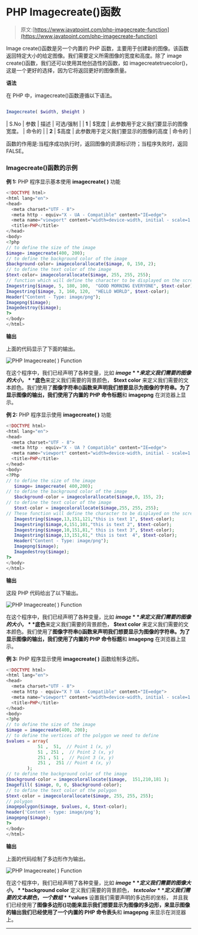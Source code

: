 # PHP Imagecreate()函数

> 原文:[https://www.javatpoint.com/php-imagecreate-function](https://www.javatpoint.com/php-imagecreate-function)

Image create()函数是另一个内置的 PHP 函数，主要用于创建新的图像。该函数返回特定大小的给定图像。我们需要定义所需图像的宽度和高度。除了 image create()函数，我们还可以使用其他创造性的函数，如 imagecreatetruecolor()，这是一个更好的选择，因为它将返回更好的图像质量。

**语法**

在 PHP 中，imagecreate()函数遵循以下语法。

```php

Imagecreate( $width, $height )

```

| S.No | 参数 | 描述 | 可选/强制 |
| **1** | $宽度 | 此参数用于定义我们要显示的图像宽度。 | 命令的 |
| **2** | $高度 | 此参数用于定义我们要显示的图像的高度 | 命令的 |

函数的作用是:当程序成功执行时，返回图像的资源标识符；当程序失败时，返回 FALSE。

### Imagecreate()函数的示例

**例 1:** PHP 程序显示基本使用 **imagecreate( )** 功能

```php
<!DOCTYPE html>
<html lang="en">
<head>
  <meta charset="UTF - 8">
  <meta http - equiv="X - UA - Compatible" content="IE=edge">
  <meta name="viewport" content="width=device-width, initial - scale=1.0">
  <title>PHP</title>
</head>
<body>
<?php	
// to define the size of the image
$image= imagecreate(400, 200); 
// to define the background color of the image
$background-color= imagecolorallocate($image, 0, 150, 2); 
// to define the text color of the image
$text-color= imagecolorallocate($image, 255, 255, 255);  
// function which will define the character to be displayed on the screen
Imagestring($image, 5, 180, 100,  "GOOD MORNING EVERYONE", $text-color);
Imagestring($image, 3, 160, 120,  "HELLO WORLD", $text-color);
Header("Content - Type: image/png");
Imagepng($image);
Imagedestroy($image); 
?>
</body>
</html>

```

**输出**

上面的代码显示了下面的输出。

![PHP Imagecreate( ) Function](img/8a4e9db1319decbd68b71ce1455e7765.png)

在这个程序中，我们已经声明了各种变量，比如 **$image** 来定义我们需要的图像的大小，**$底色**来定义我们需要的背景颜色， **$text color** 来定义我们需要的文本颜色。我们使用了**图像字符串()**函数来声明我们想要显示为图像的字符串。为了显示图像的输出，我们使用了内置的 PHP 命令**标题**和 **imagepng** 在浏览器上显示。

**例 2:** PHP 程序显示使用 **imagecreate( )** 功能

```php
<!DOCTYPE html>
<html lang="en">
<head>
  <meta charset="UTF - 8">
  <meta http - equiv="X - UA ? Compatible" content="IE=edge">
  <meta name="viewport" content="width=device-width, initial - scale=1.0">
  <title>PHP</title>
</head>
<body>
<?Php
// to define the size of the image
   $image= imagecreate( 400,200);
// to define the background color of the image
   $background-color = imagecolorallocate($image,0, 155, 2);
// to define the text color of the image
   $text-color = imagecolorallocate($image,255, 255, 255);
// These function will define the character to be displayed on the screen
   Imagestring($image,13,151,121,"this is text 1", $text-color);
   Imagestring($image,4,151,101,"this is text 2", $text-color);
   Imagestring($image,10,151,81," this is text 3", $text-color);
   Imagestring($image,13,151,61," this is text  4", $text-color);
   Header("Content - Type: image/png");
   Imagepng($image);
   Imagedestroy($image);
?>
</body>
</html>

```

**输出**

这段 PHP 代码给出了以下输出。

![PHP Imagecreate( ) Function](img/4a29f97068d38b50d0c2432cc813a793.png)

在这个程序中，我们已经声明了各种变量，比如 **$image** 来定义我们需要的图像的大小，**$底色**来定义我们需要的背景颜色， **$text color** 来定义我们需要的文本颜色。我们使用了**图像字符串()**函数来声明我们想要显示为图像的字符串。为了显示图像的输出，我们使用了内置的 PHP 命令**标题**和 **imagepng** 在浏览器上显示。

**例 3:** PHP 程序显示使用 **imagecreate( )** 函数绘制多边形。

```php
<!DOCTYPE html>
<html lang="en">
<head>
  <meta charset="UTF - 8">
  <meta http - equiv="X ? UA - Compatible" content="IE=edge">
  <meta name="viewport" content="width=device-width, initial - scale=1.0">
  <title>PHP</title>
</head>
<body>
<?php 
// to define the size of the image
$image = imagecreate(400, 200);
// to define the vertices of the polygon we need to define
$values = array(
            51 ,  51,  // Point 1 (x, y)
            51 , 251 ,  // Point 2 (x, y)
            251 , 51 ,  // Point 3 (x, y)
            251 ,  251 // Point 4 (x, y)
        );
// to define the background color of the image
$background-color = imagecolorallocate($image,  151,210,181 );    
Imagefill( $image, 0, 0, $background-color);  
// to define the text color of the polygon
$text-color = imagecolorallocate($image, 255, 255, 255);    
// polygon
imagepolygon($image, $values, 4, $text-color);    
header('Content - type: image/png');    
imagepng($image);
?>
</body>
</html>

```

**输出**

上面的代码绘制了多边形作为输出。

![PHP Imagecreate( ) Function](img/f4205b3d827af8fa88d90ada647150a8.png)

在这个程序中，我们已经声明了各种变量，比如 **$image** 定义我们需要的图像大小， **$background color** 定义我们需要的背景颜色， **$text color** 定义我们需要的文本颜色，一个数组 **$values** 设置我们需要声明的多边形的坐标， 并且我们已经使用了**图像多边形()**功能来显示我们想要显示为图像的多边形，来显示图像的输出我们已经使用了一个内置的 PHP 命令**表头**和 **imagepng** 来显示在浏览器上。

* * *